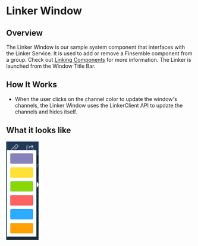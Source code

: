 # Linker Window

## Overview
The Linker Window is our sample system component that interfaces with the Linker Service. It is used to add or remove a Finsemble component from a group. Check out [Linking Components](http://documentation.chartiq.com/finsemble/tutorial-Linking.html) for more information. The Linker is launched from the Window Title Bar. 

## How It Works
- When the user clicks on the channel color to update the window's channels, the Linker Window uses the LinkerClient API to update the channels and hides itself.

## What it looks like
![](./screenshot.png)


